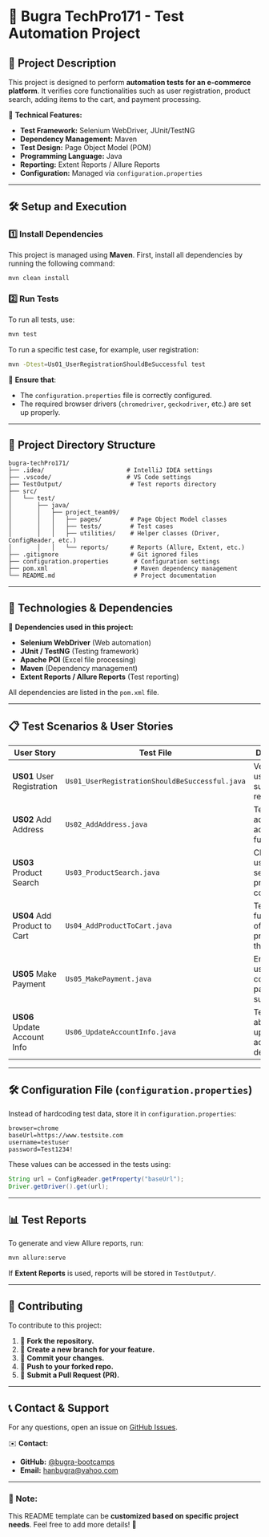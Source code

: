 # 📌 Bugra TechPro171 - Test Automation Project

## 📖 Project Description
This project is designed to perform **automation tests for an e-commerce platform**. It verifies core functionalities such as user registration, product search, adding items to the cart, and payment processing.

📌 **Technical Features:**
- **Test Framework:** Selenium WebDriver, JUnit/TestNG  
- **Dependency Management:** Maven  
- **Test Design:** Page Object Model (POM)  
- **Programming Language:** Java  
- **Reporting:** Extent Reports / Allure Reports  
- **Configuration:** Managed via `configuration.properties`  

---

## 🛠️ Setup and Execution

### 1️⃣ Install Dependencies
This project is managed using **Maven**. First, install all dependencies by running the following command:

```sh
mvn clean install
```

### 2️⃣ Run Tests
To run all tests, use:

```sh
mvn test
```

To run a specific test case, for example, user registration:

```sh
mvn -Dtest=Us01_UserRegistrationShouldBeSuccessful test
```

🔹 **Ensure that**:
- The `configuration.properties` file is correctly configured.
- The required browser drivers (`chromedriver`, `geckodriver`, etc.) are set up properly.

---

## 📂 Project Directory Structure

```
bugra-techPro171/
├── .idea/                       # IntelliJ IDEA settings
├── .vscode/                     # VS Code settings
├── TestOutput/                   # Test reports directory
├── src/
│   └── test/
│       ├── java/
│       │   ├── project_team09/
│       │   │   ├── pages/        # Page Object Model classes
│       │   │   ├── tests/        # Test cases
│       │   │   ├── utilities/    # Helper classes (Driver, ConfigReader, etc.)
│       │   │   └── reports/      # Reports (Allure, Extent, etc.)
├── .gitignore                    # Git ignored files
├── configuration.properties       # Configuration settings
├── pom.xml                        # Maven dependency management
└── README.md                      # Project documentation
```

---

## 🚀 Technologies & Dependencies

📌 **Dependencies used in this project:**

- **Selenium WebDriver** (Web automation)
- **JUnit / TestNG** (Testing framework)
- **Apache POI** (Excel file processing)
- **Maven** (Dependency management)
- **Extent Reports / Allure Reports** (Test reporting)

All dependencies are listed in the `pom.xml` file.

---

## 📋 Test Scenarios & User Stories

| **User Story** | **Test File** | **Description** |
|---------------|----------------------------|----------------------|
| **US01** User Registration | `Us01_UserRegistrationShouldBeSuccessful.java` | Verifies that users can successfully register. |
| **US02** Add Address | `Us02_AddAddress.java` | Tests the address addition functionality. |
| **US03** Product Search | `Us03_ProductSearch.java` | Checks if users can search for products correctly. |
| **US04** Add Product to Cart | `Us04_AddProductToCart.java` | Tests the functionality of adding products to the cart. |
| **US05** Make Payment | `Us05_MakePayment.java` | Ensures that users can complete payments successfully. |
| **US06** Update Account Info | `Us06_UpdateAccountInfo.java` | Tests the ability to update account details. |

---

## 🛠️ Configuration File (`configuration.properties`)

Instead of hardcoding test data, store it in `configuration.properties`:

```properties
browser=chrome
baseUrl=https://www.testsite.com
username=testuser
password=Test1234!
```

These values can be accessed in the tests using:

```java
String url = ConfigReader.getProperty("baseUrl");
Driver.getDriver().get(url);
```

---

## 📊 Test Reports
To generate and view Allure reports, run:

```sh
mvn allure:serve
```

If **Extent Reports** is used, reports will be stored in `TestOutput/`.

---

## 🤝 Contributing
To contribute to this project:

1. 📌 **Fork the repository.**
2. 📌 **Create a new branch for your feature.**
3. 📌 **Commit your changes.**
4. 📌 **Push to your forked repo.**
5. 📌 **Submit a Pull Request (PR).**

---

## 📞 Contact & Support
For any questions, open an issue on [GitHub Issues](https://github.com/bugra-bootcamps/bugra-techPro171/issues).

✉️ **Contact:**
- **GitHub:** [@bugra-bootcamps](https://github.com/bugra-bootcamps)
- **Email:** hanbugra@yahoo.com

---

### 📌 Note:
This README template can be **customized based on specific project needs**. Feel free to add more details! 🚀

